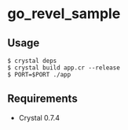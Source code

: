 # go\_revel\_sample

## Usage

```
$ crystal deps
$ crystal build app.cr --release
$ PORT=$PORT ./app
```

## Requirements

- Crystal 0.7.4
